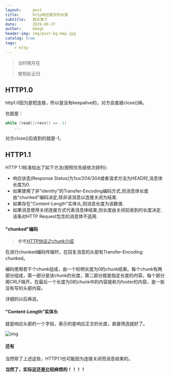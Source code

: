 ```yaml
---
layout:     post
title:      http响应报文的长度
subtitle:   我太难了
date:       2019-09-27
author:     bbkgl
header-img: img/post-bg-map.jpg
catalog: true
tags:
    - http
---
```


> 当时明月在
>
> 曾照彩云归

## HTTP1.0

http1.0因为是短连接，所以是没有keepalive的，对方会直接close()掉。

也就是：

```cpp
while (read()/recv() == -1)
    ...
```

对方close()后收到的就是-1。

## HTTP1.1

HTTP 1.1标准给出了如下方法(按照优先级依次排列):

- 响应状态(Response Status)为1xx/204/304或者请求方法为HEAD时,消息体长度为0.
- 如果使用了非"identity"的Transfer-Encoding编码方式,则消息体长度由"chunked"编码决定,除非该消息以连接关闭为结束.
- 如果存在"Content-Length"实体头,则消息长度为该数值.
- 如果消息使用关闭连接方式代表消息体结束,则长度由关闭前收到的长度决定. 该条对HTTP Request包含的消息体不适用.

#### "chunked"编码

> 参考[HTTP协议之chunk介绍](<https://blog.csdn.net/willinux20130812/article/details/80590897>)

在进行chunked编码传输时，在回复消息的头部有Transfer-Encoding: chunked。

编码使用若干个chunk组成，由一个标明长度为0的chunk结束。每个chunk有两部分组成，第一部分是该chunk的长度，第二部分就是指定长度的内容，每个部分用CRLF隔开。在最后一个长度为0的chunk中的内容是称为footer的内容，是一些没有写的头部内容。

详细的以后再说。

#### "Content-Length"实体头

就是响应头部的一个字段，表示的是响应正文的长度，直接筛选就好了。

![img](https://pic.superbed.cn/item/5db02dc68b58bc7bf7d1fe3c.jpg)

#### 还有

当然除了上述这些，HTTP1.1也可能因为连接关闭而消息结束的。

**当然了，实际这还是比较麻烦的！！！！**